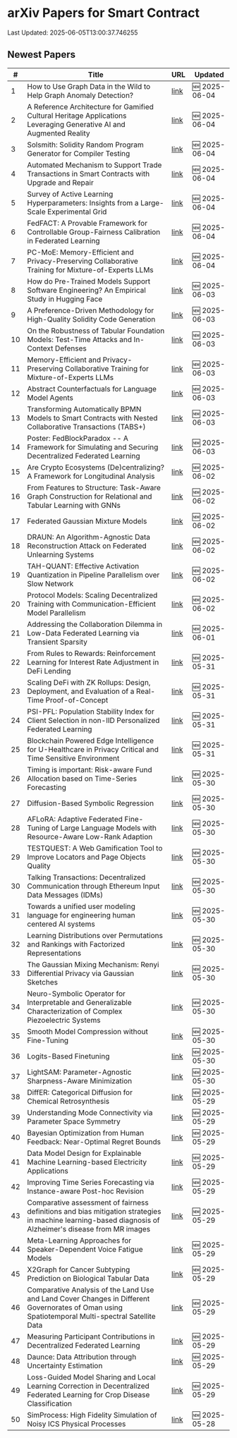 # arXiv Papers for Smart Contract

Last Updated: 2025-06-05T13:00:37.746255

## Newest Papers

|\#|Title|URL|Updated|
|---|---|---|---|
|1|How to Use Graph Data in the Wild to Help Graph Anomaly Detection?|[link](http://arxiv.org/abs/2506.04190v1)|🆕 2025-06-04|
|2|A Reference Architecture for Gamified Cultural Heritage Applications Leveraging Generative AI and Augmented Reality|[link](http://arxiv.org/abs/2506.04090v1)|🆕 2025-06-04|
|3|Solsmith: Solidity Random Program Generator for Compiler Testing|[link](http://arxiv.org/abs/2506.03909v1)|🆕 2025-06-04|
|4|Automated Mechanism to Support Trade Transactions in Smart Contracts with Upgrade and Repair|[link](http://arxiv.org/abs/2506.03877v1)|🆕 2025-06-04|
|5|Survey of Active Learning Hyperparameters: Insights from a Large-Scale Experimental Grid|[link](http://arxiv.org/abs/2506.03817v1)|🆕 2025-06-04|
|6|FedFACT: A Provable Framework for Controllable Group-Fairness Calibration in Federated Learning|[link](http://arxiv.org/abs/2506.03777v1)|🆕 2025-06-04|
|7|PC-MoE: Memory-Efficient and Privacy-Preserving Collaborative Training for Mixture-of-Experts LLMs|[link](http://arxiv.org/abs/2506.02965v2)|🆕 2025-06-04|
|8|How do Pre-Trained Models Support Software Engineering? An Empirical Study in Hugging Face|[link](http://arxiv.org/abs/2506.03013v1)|🆕 2025-06-03|
|9|A Preference-Driven Methodology for High-Quality Solidity Code Generation|[link](http://arxiv.org/abs/2506.03006v1)|🆕 2025-06-03|
|10|On the Robustness of Tabular Foundation Models: Test-Time Attacks and In-Context Defenses|[link](http://arxiv.org/abs/2506.02978v1)|🆕 2025-06-03|
|11|Memory-Efficient and Privacy-Preserving Collaborative Training for Mixture-of-Experts LLMs|[link](http://arxiv.org/abs/2506.02965v1)|🆕 2025-06-03|
|12|Abstract Counterfactuals for Language Model Agents|[link](http://arxiv.org/abs/2506.02946v1)|🆕 2025-06-03|
|13|Transforming Automatically BPMN Models to Smart Contracts with Nested Collaborative Transactions (TABS+)|[link](http://arxiv.org/abs/2506.02727v1)|🆕 2025-06-03|
|14|Poster: FedBlockParadox -- A Framework for Simulating and Securing Decentralized Federated Learning|[link](http://arxiv.org/abs/2506.02679v1)|🆕 2025-06-03|
|15|Are Crypto Ecosystems (De)centralizing? A Framework for Longitudinal Analysis|[link](http://arxiv.org/abs/2506.02324v1)|🆕 2025-06-02|
|16|From Features to Structure: Task-Aware Graph Construction for Relational and Tabular Learning with GNNs|[link](http://arxiv.org/abs/2506.02243v1)|🆕 2025-06-02|
|17|Federated Gaussian Mixture Models|[link](http://arxiv.org/abs/2506.01780v1)|🆕 2025-06-02|
|18|DRAUN: An Algorithm-Agnostic Data Reconstruction Attack on Federated Unlearning Systems|[link](http://arxiv.org/abs/2506.01777v1)|🆕 2025-06-02|
|19|TAH-QUANT: Effective Activation Quantization in Pipeline Parallelism over Slow Network|[link](http://arxiv.org/abs/2506.01352v1)|🆕 2025-06-02|
|20|Protocol Models: Scaling Decentralized Training with Communication-Efficient Model Parallelism|[link](http://arxiv.org/abs/2506.01260v1)|🆕 2025-06-02|
|21|Addressing the Collaboration Dilemma in Low-Data Federated Learning via Transient Sparsity|[link](http://arxiv.org/abs/2506.00932v1)|🆕 2025-06-01|
|22|From Rules to Rewards: Reinforcement Learning for Interest Rate Adjustment in DeFi Lending|[link](http://arxiv.org/abs/2506.00505v1)|🆕 2025-05-31|
|23|Scaling DeFi with ZK Rollups: Design, Deployment, and Evaluation of a Real-Time Proof-of-Concept|[link](http://arxiv.org/abs/2506.00500v1)|🆕 2025-05-31|
|24|PSI-PFL: Population Stability Index for Client Selection in non-IID Personalized Federated Learning|[link](http://arxiv.org/abs/2506.00440v1)|🆕 2025-05-31|
|25|Blockchain Powered Edge Intelligence for U-Healthcare in Privacy Critical and Time Sensitive Environment|[link](http://arxiv.org/abs/2506.02038v1)|🆕 2025-05-31|
|26|Timing is important: Risk-aware Fund Allocation based on Time-Series Forecasting|[link](http://arxiv.org/abs/2505.24835v1)|🆕 2025-05-30|
|27|Diffusion-Based Symbolic Regression|[link](http://arxiv.org/abs/2505.24776v1)|🆕 2025-05-30|
|28|AFLoRA: Adaptive Federated Fine-Tuning of Large Language Models with Resource-Aware Low-Rank Adaption|[link](http://arxiv.org/abs/2505.24773v1)|🆕 2025-05-30|
|29|TESTQUEST: A Web Gamification Tool to Improve Locators and Page Objects Quality|[link](http://arxiv.org/abs/2505.24756v1)|🆕 2025-05-30|
|30|Talking Transactions: Decentralized Communication through Ethereum Input Data Messages (IDMs)|[link](http://arxiv.org/abs/2505.24724v1)|🆕 2025-05-30|
|31|Towards a unified user modeling language for engineering human centered AI systems|[link](http://arxiv.org/abs/2505.24697v1)|🆕 2025-05-30|
|32|Learning Distributions over Permutations and Rankings with Factorized Representations|[link](http://arxiv.org/abs/2505.24664v1)|🆕 2025-05-30|
|33|The Gaussian Mixing Mechanism: Renyi Differential Privacy via Gaussian Sketches|[link](http://arxiv.org/abs/2505.24603v1)|🆕 2025-05-30|
|34|Neuro-Symbolic Operator for Interpretable and Generalizable Characterization of Complex Piezoelectric Systems|[link](http://arxiv.org/abs/2505.24578v1)|🆕 2025-05-30|
|35|Smooth Model Compression without Fine-Tuning|[link](http://arxiv.org/abs/2505.24469v1)|🆕 2025-05-30|
|36|Logits-Based Finetuning|[link](http://arxiv.org/abs/2505.24461v1)|🆕 2025-05-30|
|37|LightSAM: Parameter-Agnostic Sharpness-Aware Minimization|[link](http://arxiv.org/abs/2505.24399v1)|🆕 2025-05-30|
|38|DiffER: Categorical Diffusion for Chemical Retrosynthesis|[link](http://arxiv.org/abs/2505.23721v1)|🆕 2025-05-29|
|39|Understanding Mode Connectivity via Parameter Space Symmetry|[link](http://arxiv.org/abs/2505.23681v1)|🆕 2025-05-29|
|40|Bayesian Optimization from Human Feedback: Near-Optimal Regret Bounds|[link](http://arxiv.org/abs/2505.23673v1)|🆕 2025-05-29|
|41|Data Model Design for Explainable Machine Learning-based Electricity Applications|[link](http://arxiv.org/abs/2505.23607v1)|🆕 2025-05-29|
|42|Improving Time Series Forecasting via Instance-aware Post-hoc Revision|[link](http://arxiv.org/abs/2505.23583v1)|🆕 2025-05-29|
|43|Comparative assessment of fairness definitions and bias mitigation strategies in machine learning-based diagnosis of Alzheimer's disease from MR images|[link](http://arxiv.org/abs/2505.23528v1)|🆕 2025-05-29|
|44|Meta-Learning Approaches for Speaker-Dependent Voice Fatigue Models|[link](http://arxiv.org/abs/2505.23378v1)|🆕 2025-05-29|
|45|X2Graph for Cancer Subtyping Prediction on Biological Tabular Data|[link](http://arxiv.org/abs/2505.23334v1)|🆕 2025-05-29|
|46|Comparative Analysis of the Land Use and Land Cover Changes in Different Governorates of Oman using Spatiotemporal Multi-spectral Satellite Data|[link](http://arxiv.org/abs/2505.23285v1)|🆕 2025-05-29|
|47|Measuring Participant Contributions in Decentralized Federated Learning|[link](http://arxiv.org/abs/2505.23246v1)|🆕 2025-05-29|
|48|Daunce: Data Attribution through Uncertainty Estimation|[link](http://arxiv.org/abs/2505.23223v1)|🆕 2025-05-29|
|49|Loss-Guided Model Sharing and Local Learning Correction in Decentralized Federated Learning for Crop Disease Classification|[link](http://arxiv.org/abs/2505.23063v1)|🆕 2025-05-29|
|50|SimProcess: High Fidelity Simulation of Noisy ICS Physical Processes|[link](http://arxiv.org/abs/2505.22638v1)|🆕 2025-05-28|
